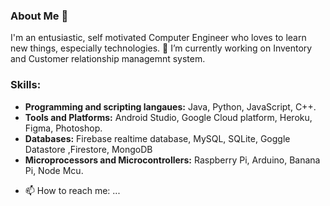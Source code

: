 ### About Me 👋
I'm an entusiastic, self motivated Computer Engineer who loves to learn new things, especially technologies.
🔭 I’m currently working on Inventory and Customer relationship managemnt system.

### Skills:

* **Programming and scripting langaues:** 
  Java, Python, JavaScript, C++.
* **Tools and Platforms:**
   Android Studio, Google Cloud platform, Heroku, Figma, Photoshop.
* **Databases:** 
  Firebase realtime database, MySQL, SQLite, Goggle Datastore ,Firestore, MongoDB
* **Microprocessors and Microcontrollers:**
   Raspberry Pi, Arduino, Banana Pi, Node Mcu.



- 📫 How to reach me: ...



